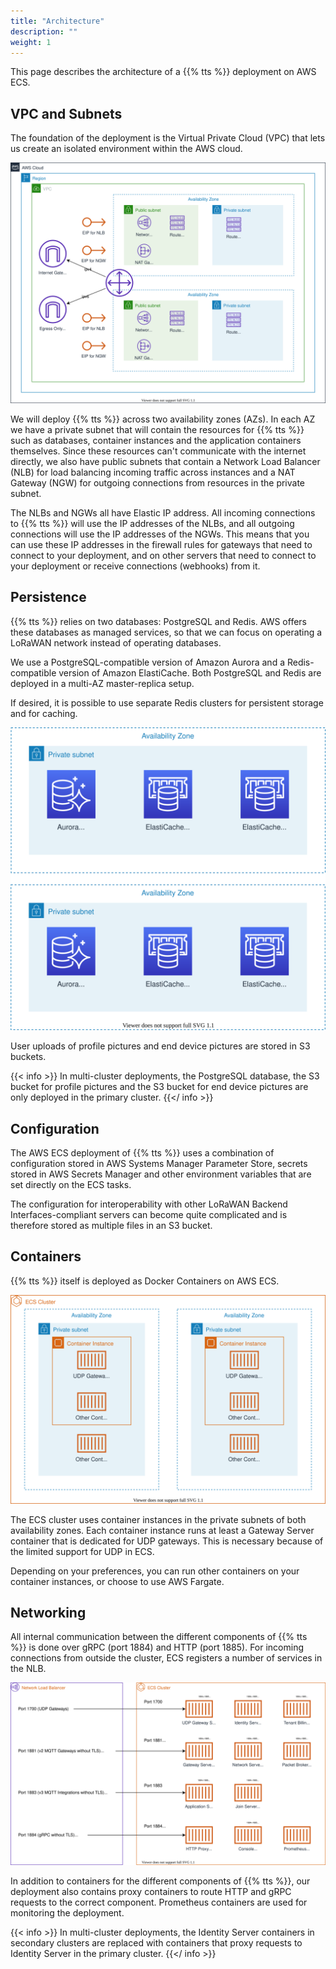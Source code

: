 ```yaml
---
title: "Architecture"
description: ""
weight: 1
---
```


This page describes the architecture of a {{% tts %}} deployment on AWS ECS.

<!--more-->

## VPC and Subnets

The foundation of the deployment is the Virtual Private Cloud (VPC) that lets us create an isolated environment within the AWS cloud.

![VPC and Subnets](aws-vpc.svg)

We will deploy {{% tts %}} across two availability zones (AZs). In each AZ we have a private subnet that will contain the resources for {{% tts %}} such as databases, container instances and the application containers themselves. Since these resources can't communicate with the internet directly, we also have public subnets that contain a Network Load Balancer (NLB) for load balancing incoming traffic across instances and a NAT Gateway (NGW) for outgoing connections from resources in the private subnet. 

The NLBs and NGWs all have Elastic IP address. All incoming connections to {{% tts %}} will use the IP addresses of the NLBs, and all outgoing connections will use the IP addresses of the NGWs. This means that you can use these IP addresses in the firewall rules for gateways that need to connect to your deployment, and on other servers that need to connect to your deployment or receive connections (webhooks) from it.

## Persistence

{{% tts %}} relies on two databases: PostgreSQL and Redis. AWS offers these databases as managed services, so that we can focus on operating a LoRaWAN network instead of operating databases. 

We use a PostgreSQL-compatible version of Amazon Aurora and a Redis-compatible version of Amazon ElastiCache. Both PostgreSQL and Redis are deployed in a multi-AZ master-replica setup. 

If desired, it is possible to use separate Redis clusters for persistent storage and for caching.

![Databases](aws-databases.svg)

User uploads of profile pictures and end device pictures are stored in S3 buckets.

{{< info >}} In multi-cluster deployments, the PostgreSQL database, the S3 bucket for profile pictures and the S3 bucket for end device pictures are only deployed in the primary cluster. {{</ info >}}

## Configuration

The AWS ECS deployment of {{% tts %}} uses a combination of configuration stored in AWS Systems Manager Parameter Store, secrets stored in AWS Secrets Manager and other environment variables that are set directly on the ECS tasks.

The configuration for interoperability with other LoRaWAN Backend Interfaces-compliant servers can become quite complicated and is therefore stored as multiple files in an S3 bucket.

## Containers

{{% tts %}} itself is deployed as Docker Containers on AWS ECS.

![ECS Cluster](aws-ecs.svg)

The ECS cluster uses container instances in the private subnets of both availability zones. Each container instance runs at least a Gateway Server container that is dedicated for UDP gateways. This is necessary because of the limited support for UDP in ECS. 

Depending on your preferences, you can run other containers on your container instances, or choose to use AWS Fargate.

## Networking

All internal communication between the different components of {{% tts %}} is done over gRPC (port 1884) and HTTP (port 1885). For incoming connections from outside the cluster, ECS registers a number of services in the NLB.

![ECS Containers](aws-ecs-containers.svg)

In addition to containers for the different components of {{% tts %}}, our deployment also contains proxy containers to route HTTP and gRPC requests to the correct component. Prometheus containers are used for monitoring the deployment.

{{< info >}} In multi-cluster deployments, the Identity Server containers in secondary clusters are replaced with containers that proxy requests to Identity Server in the primary cluster. {{</ info >}}
